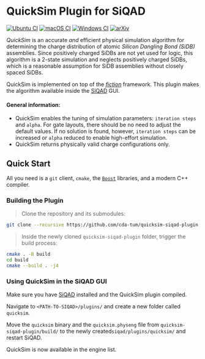 # QuickSim Plugin for SiQAD

[![Ubuntu CI](https://img.shields.io/github/actions/workflow/status/cda-tum/quicksim-siqad-plugin/ubuntu.yml?label=Ubuntu&logo=ubuntu&style=flat-square)](https://github.com/cda-tum/quicksim-siqad-plugin/actions/workflows/ubuntu.yml)
[![macOS CI](https://img.shields.io/github/actions/workflow/status/cda-tum/quicksim-siqad-plugin/macos.yml?label=macOS&logo=apple&style=flat-square)](https://github.com/cda-tum/quicksim-siqad-plugin/actions/workflows/macos.yml)
[![Windows CI](https://img.shields.io/github/actions/workflow/status/cda-tum/quicksim-siqad-plugin/windows.yml?label=Windows&logo=windows&style=flat-square)](https://github.com/cda-tum/quicksim-siqad-plugin/actions/workflows/windows.yml)
[![arXiv](https://img.shields.io/static/v1?label=arXiv&message=1905.02477&color=informational&style=flat-square)](http://arxiv.org/abs/2303.03422)

*QuickSim* is an accurate *and* efficient physical simulation algorithm for determining the charge distribution of
atomic *Silicon Dangling Bond (SiDB)* assemblies. Since positively charged SiDBs are not yet used for logic, this
algorithm is a 2-state simulation and neglects positively charged SiDBs, which is a reasonable assumption for SiDB
assemblies without closely spaced SiDBs.

QuickSim is implemented on top of the [*fiction*](https://github.com/marcelwa/fiction/) framework. This plugin makes the
algorithm available inside the [SiQAD](https://github.com/siqad/siqad) GUI.

#### General information:

- QuickSim enables the tuning of simulation parameters: `iteration steps` and `alpha`. For gate layouts, there should be
  no need to adjust the default values. If no solution is found, however, `iteration steps` can be increased
  or `alpha` reduced to enable high-effort simulation.
- QuickSim returns physically valid charge configurations only.

## Quick Start

All you need is a `git` client, `cmake`, the [`Boost`](https://www.boost.org/) libraries, and a modern C++ compiler.

### Building the Plugin

> Clone the repository and its submodules:

```bash
git clone --recursive https://github.com/cda-tum/quicksim-siqad-plugin.git
```

> Inside the newly cloned `quicksim-siqad-plugin` folder, trigger the build process:

```bash
cmake . -B build
cd build
cmake --build . -j4
```

### Using QuickSim in the SiQAD GUI

Make sure you have [SiQAD](https://github.com/siqad/siqad) installed and the QuickSim plugin compiled.

Navigate to `<PATH-TO-SIQAD>/plugins/` and create a new folder called `quicksim`.

Move the `quicksim` binary and the `quicksim.physeng` file from `quicksim-siqad-plugin/build/` to the newly
created`siqad/plugins/quicksim/` and restart SiQAD.

QuickSim is now available in the engine list.
